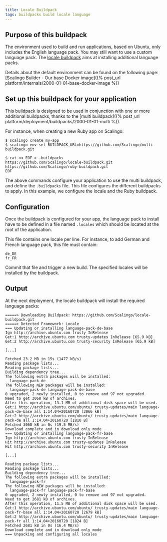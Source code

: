 ```yaml
---
title: Locale Buildpack
tags: buildpacks build locale language
---
```


## Purpose of this buildpack

The environment used to build and run applications, based on Ubuntu, only
includes the English language pack. You may still want to use a custom language
pack. The [locale buildpack](https://github.com/Scalingo/locale-buildpack) aims
at installing additional language packs.

Details about the default environment can be found on the following page:
[Scalingo Builder - Our base Docker image]({% post_url
platform/internals/2000-01-01-base-docker-image %})

## Set up this buildpack for your application

This buildpack is designed to be used in conjunction with one or more additional
buildpacks, thanks to the [multi buildpack]({% post_url
platform/deployment/buildpacks/2000-01-01-multi %}).

For instance, when creating a new Ruby app on Scalingo:

```console
$ scalingo create my-app
$ scalingo env-set BUILDPACK_URL=https://github.com/Scalingo/multi-buildpack.git

$ cat << EOF > .buildpacks
https://github.com/Scalingo/locale-buildpack.git
https://github.com/Scalingo/ruby-buildpack.git
EOF
```

The above commands configure your application to use the multi buildpack, and
define the `.buildpacks` file. This file configures the different buildpacks to
apply. In this example, we configure the locale and the Ruby buildpack.

## Configuration

Once the buildpack is configured for your app, the language pack to install have to
be defined in a file named `.locales` which should be located at the root of the
application.

This file contains one locale per line. For instance, to add German and French
language pack, this file must contain:

```text
de_DE
fr_FR
```

Commit that file and trigger a new build. The specified locales will be
installed by the buildpack.

## Output

At the next deployment, the locale buildpack will install the required language
packs:

```text
=====> Downloading Buildpack: https://github.com/Scalingo/locale-buildpack.git
=====> Detected Framework: Locale
=== Updating or installing language-pack-de-base
Ign http://archive.ubuntu.com trusty InRelease
Get:1 http://archive.ubuntu.com trusty-updates InRelease [65.9 kB]
Get:2 http://archive.ubuntu.com trusty-security InRelease [65.9 kB]

[...]

Fetched 23.2 MB in 15s (1477 kB/s)
Reading package lists...
Reading package lists...
Building dependency tree...
The following extra packages will be installed:
  language-pack-de
The following NEW packages will be installed:
  language-pack-de language-pack-de-base
0 upgraded, 2 newly installed, 0 to remove and 97 not upgraded.
Need to get 3068 kB of archives.
After this operation, 13.1 MB of additional disk space will be used.
Get:1 http://archive.ubuntu.com/ubuntu/ trusty-updates/main language-pack-de-base all 1:14.04+20160720 [3066 kB]
Get:2 http://archive.ubuntu.com/ubuntu/ trusty-updates/main language-pack-de all 1:14.04+20160720 [1810 B]
Fetched 3068 kB in 0s (19.5 MB/s)
Download complete and in download only mode
=== Updating or installing language-pack-fr-base
Ign http://archive.ubuntu.com trusty InRelease
Hit http://archive.ubuntu.com trusty-updates InRelease
Hit http://archive.ubuntu.com trusty-security InRelease

[...]

Reading package lists...
Reading package lists...
Building dependency tree...
The following extra packages will be installed:
  language-pack-fr
The following NEW packages will be installed:
  language-pack-fr language-pack-fr-base
0 upgraded, 2 newly installed, 0 to remove and 97 not upgraded.
Need to get 2681 kB of archives.
After this operation, 11.5 MB of additional disk space will be used.
Get:1 http://archive.ubuntu.com/ubuntu/ trusty-updates/main language-pack-fr-base all 1:14.04+20160720 [2679 kB]
Get:2 http://archive.ubuntu.com/ubuntu/ trusty-updates/main language-pack-fr all 1:14.04+20160720 [1824 B]
Fetched 2681 kB in 0s (16.4 MB/s)
Download complete and in download only mode
=== Unpacking and configuring all locales
```
